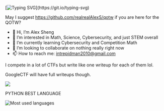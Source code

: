 [![Typing SVG](https://readme-typing-svg.demolab.com/?lines=Hey,+I'm+IntrepidBird!)](https://git.io/typing-svg)

May I suggest https://github.com/realrealAlexS/qotw if you are here for the QOTW?

- 👋 Hi, I’m Alex Sheng
- 👀 I’m interested in Math, Science, Cybersecurity, and just STEM overall
- 🌱 I’m currently learning Cybersecurity and Competition Math
- 💞️ I’m looking to collaborate on nothing really right now
- 📫 How to reach me: intrepidman2010@gmail.com

I compete in a lot of CTFs but write like one writeup for each of them lol.

GoogleCTF will have full writeups though.

![](https://komarev.com/ghpvc/?username=realrealAlexS)

PYTHON BEST LANGUAGE

![Most used languages](https://github-readme-stats.vercel.app/api/top-langs?username=realrealAlexS&theme=merko) 

<!---
realrealAlexS/realrealAlexS is a ✨ special ✨ repository because its `README.md` (this file) appears on your GitHub profile.
You can click the Preview link to take a look at your changes.
--->
